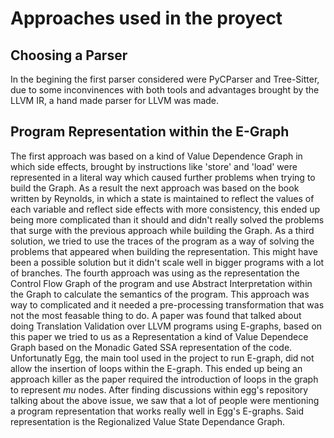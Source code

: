 # Approaches used in the proyect

## Choosing a Parser

In the begining the first parser considered were PyCParser and Tree-Sitter, due to some inconvinences with both tools
and advantages brought by the LLVM IR, a hand made parser for LLVM was made.

## Program Representation within the E-Graph

The first approach was based on a kind of Value Dependence Graph in which side effects, brought by instructions like 'store' and 'load'
were represented in a literal way which caused further problems when trying to build the Graph.
As a result the next approach was based on the book written by Reynolds, in which a state is maintained to reflect the values of
each variable and reflect side effects with more consistency, this ended up being more complicated than it should and didn't really
solved the problems that surge with the previous approach while building the Graph.
As a third solution, we tried to use the traces of the program as a way of solving the problems that appeared when building the representation.
This might have been a possible solution but it didn't scale well in bigger programs with a lot of branches.
The fourth approach was using as the representation the Control Flow Graph of the program and use Abstract Interpretation within the Graph
to calculate the semantics of the program. This approach was way to complicated and it needed a pre-processing transformation that was not the
most feasable thing to do.
A paper was found that talked about doing Translation Validation over LLVM programs using E-graphs, based on this paper we tried to us as a Representation a kind of Value Dependece Graph based on the Monadic Gated SSA representation of the code. Unfortunatly Egg, the main tool used in the project to run E-graph, did not allow the insertion of loops within the E-graph. This ended up being an approach killer as the paper required
the introduction of loops in the graph to represent _mu_ nodes.
After finding discussions within egg's repository talking about the above issue, we saw that a lot of people were mentioning a program representation that works really well in Egg's E-graphs. Said representation is the Regionalized Value State Dependance Graph.
